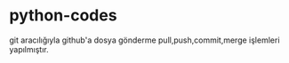 # python-codes

git aracılığıyla github'a dosya gönderme pull,push,commit,merge işlemleri yapılmıştır.

